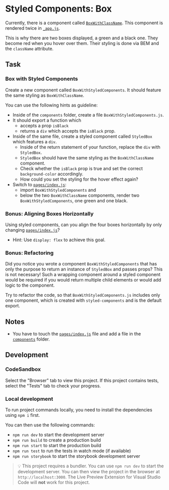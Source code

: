 # Styled Components: Box

Currently, there is a component called [`BoxWithClassName`](./components/BoxWithClassName/index.js). This component is rendered twice in [`_app.js`](./pages/_app.js).

This is why there are two boxes displayed, a green and a black one. They become red when you hover over them. Their styling is done via BEM and the `className` attribute.

## Task

### Box with Styled Components

Create a new component called `BoxWithStyledComponents`. It should feature the same styling as `BoxWithClassName`.

You can use the following hints as guideline:

- Inside of the `components` folder, create a file `BoxWithStyledComponents.js`.
- It should export a function which
  - accepts a prop `isBlack`
  - returns a `div` which accepts the `isBlack` prop.
- Inside of the same file, create a styled component called `StyledBox` which features a `div`.
  - Inside of the return statement of your function, replace the `div` with `StyledBox`.
  - `StyledBox` should have the same styling as the `BoxWithClassName` component.
  - Check whether the `isBlack` prop is true and set the correct `background-color` accordingly.
  - How could you set the styling for the hover effect again?
- Switch to [`pages/index.js`](./pages/index.js):
  - import `BoxWithStyledComponents` and
  - below the two `BoxWithClassName` components, render two `BoxWithStyledComponents`, one green and one black.

### Bonus: Aligning Boxes Horizontally

Using styled components, can you align the four boxes horizontally by only changing [`pages/index.js`](./pages/index.js)?

- Hint: Use `display: flex` to achieve this goal.

### Bonus: Refactoring

Did you notice you wrote a component `BoxWithStyledComponents` that has only the purpose to return an instance of `StyledBox` and passes props? This is not necessary! Such a wrapping component around a styled component would be required if you would return multiple child elements or would add logic to the component.

Try to refactor the code, so that `BoxWithStyledComponents.js` includes only one component, which is created with `styled-components` and is the default export.

## Notes

- You have to touch the [`pages/index.js`](./pages/index.js) file and add a file in the [`components`](./components/) folder.

## Development

### CodeSandbox

Select the "Browser" tab to view this project. If this project contains tests, select the "Tests" tab to check your progress.

### Local development

To run project commands locally, you need to install the dependencies using `npm i` first.

You can then use the following commands:

- `npm run dev` to start the development server
- `npm run build` to create a production build
- `npm run start` to start the production build
- `npm run test` to run the tests in watch mode (if available)
- `npm run storybook` to start the storybook development server

> 💡 This project requires a bundler. You can use `npm run dev` to start the development server. You can then view the project in the browser at `http://localhost:3000`. The Live Preview Extension for Visual Studio Code will **not** work for this project.
